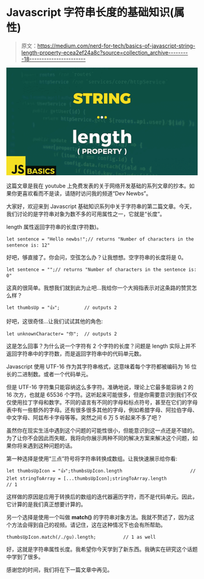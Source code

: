 # Javascript 字符串长度的基础知识(属性)

> 原文：<https://medium.com/nerd-for-tech/basics-of-javascript-string-length-property-ecea2ef24a8c?source=collection_archive---------18----------------------->

![](img/5b016a8e779cfd238a45668956059450.png)

这篇文章是我在 youtube 上免费发表的关于网络开发基础的系列文章的抄本。如果你更喜欢看而不是读，请随时访问我的频道“Dev Newbs”。

大家好，欢迎来到 Javascript 基础知识系列中关于字符串的第二篇文章。今天，我们讨论的是字符串对象为数不多的可用属性之一，它就是“长度”。

length 属性返回字符串的长度(字符数)。

```
let sentence = "Hello newbs!";// returns "Number of characters in the sentence is: 12"
```

好吧，够直接了。你会问，空弦怎么办？让我想想。空字符串的长度将是 0。

```
let sentence = "";// returns "Number of characters in the sentence is: 0"
```

这真的很简单。我想我们就到此为止吧…我给你一个大拇指表示对这条路的赞赏怎么样？

```
let thumbsUp = "👍";         // outputs 2
```

好吧，这很奇怪…让我们试试其他的角色:

```
let unknownCharacter= "你";  // outputs 2
```

这是怎么回事？为什么说一个字符有 2 个字符的长度？问题是 length 实际上并不返回字符串中的字符数，而是返回字符串中的代码单元数。

Javascript 使用 UTF-16 作为其字符串格式，这意味着每个字符都被编码为 16 位长的二进制数。或者一个代码单元。

但是 UTF-16 字符集只能容纳这么多字符。准确地说，理论上它最多能容纳 2 的 16 次方，也就是 65536 个字符。这听起来可能很多，但是你需要意识到我们不仅仅使用拉丁字母和数字。不同的语言有不同的字母和标点符号，甚至在它们的字母表中有一些额外的字母。还有很多很多其他的字母，例如希腊字母、阿拉伯字母、中文字母、阿兹布卡字母等等。突然之间 6 万 5 听起来不多了吧？

虽然你在现实生活中遇到这个问题的可能性很小，但能意识到这一点还是不错的。为了让你不会因此而失眠，我将向你展示两种不同的解决方案来解决这个问题，如果你将来遇到这种问题的话。

第一种选择是使用“三点”符号将字符串转换成数组。让我快速展示给你看:

```
let thumbsUpIcon = "👍";thumbsUpIcon.length                         // 2let stringToArray = [...thumbsUpIcon];stringToArray.length                        // 1
```

这样做的原因是应用于转换后的数组的迭代器遍历字符，而不是代码单元。因此，它计算的是我们真正想要计算的。

另一个选择是使用一个叫做 **match()** 的字符串对象方法。我就不赘述了，因为这个方法会得到自己的视频。请记住，这在这种情况下也会有所帮助。

```
thumbsUpIcon.match(/./gu).length;          // 1 as well
```

好，这就是字符串属性长度。我希望你今天学到了新东西。我确实在研究这个话题中学到了很多。

感谢您的时间，我们将在下一篇文章中再见。